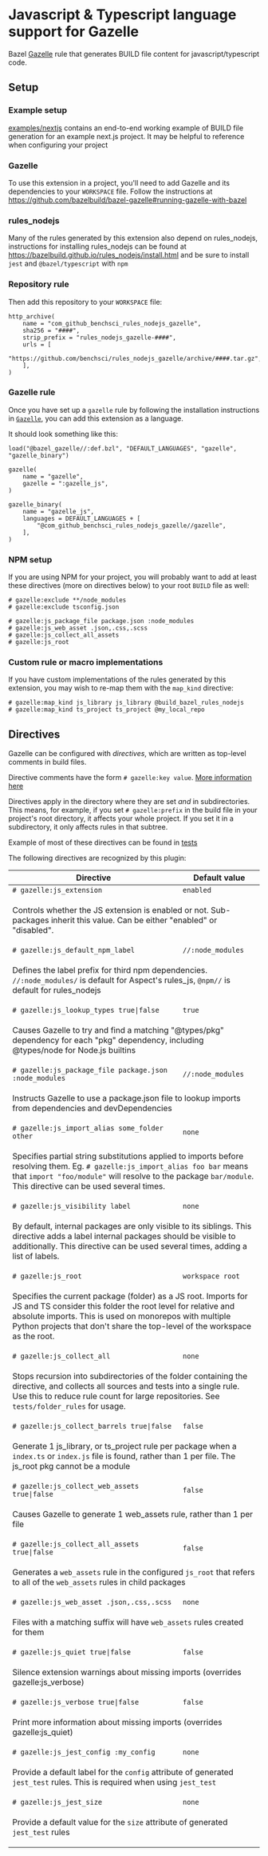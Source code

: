 # Javascript & Typescript language support for Gazelle

Bazel [Gazelle](https://github.com/bazelbuild/bazel-gazelle) rule
that generates BUILD file content for javascript/typescript code.

## Setup

### Example setup

[examples/nextjs](examples/nextjs) contains an end-to-end working example of BUILD file generation for an example next.js project. It may be helpful to reference when configuring your project

### Gazelle

To use this extension in a project, you'll need to add Gazelle and its dependencies to your `WORKSPACE` file.
Follow the instructions at https://github.com/bazelbuild/bazel-gazelle#running-gazelle-with-bazel

### rules_nodejs

Many of the rules generated by this extension also depend on rules_nodejs, instructions for installing rules_nodejs can be found at https://bazelbuild.github.io/rules_nodejs/install.html and be sure to install `jest` and `@bazel/typescript` with `npm`

### Repository rule

Then add this repository to your `WORKSPACE` file:

```starlark
http_archive(
    name = "com_github_benchsci_rules_nodejs_gazelle",
    sha256 = "####",
    strip_prefix = "rules_nodejs_gazelle-####",
    urls = [
        "https://github.com/benchsci/rules_nodejs_gazelle/archive/####.tar.gz",
    ],
)
```

### Gazelle rule

Once you have set up a `gazelle` rule by following the installation instructions in [`Gazelle`](#Gazelle), you can add this extension as a language.

It should look something like this:

```starlark
load("@bazel_gazelle//:def.bzl", "DEFAULT_LANGUAGES", "gazelle", "gazelle_binary")

gazelle(
    name = "gazelle",
    gazelle = ":gazelle_js",
)

gazelle_binary(
    name = "gazelle_js",
    languages = DEFAULT_LANGUAGES + [
        "@com_github_benchsci_rules_nodejs_gazelle//gazelle",
    ],
)
```

### NPM setup

If you are using NPM for your project, you will probably want to add at least these directives (more on directives below) to your root `BUILD` file as well:

```starlark
# gazelle:exclude **/node_modules
# gazelle:exclude tsconfig.json

# gazelle:js_package_file package.json :node_modules
# gazelle:js_web_asset .json,.css,.scss
# gazelle:js_collect_all_assets
# gazelle:js_root
```

### Custom rule or macro implementations

If you have custom implementations of the rules generated by this extension, you may wish to re-map them with the `map_kind` directive:

```starlark
# gazelle:map_kind js_library js_library @build_bazel_rules_nodejs
# gazelle:map_kind ts_project ts_project @my_local_repo
```

## Directives

Gazelle can be configured with _directives_, which are written as top-level
comments in build files.

Directive comments have the form `# gazelle:key value`.
[More information here](https://github.com/bazelbuild/bazel-gazelle#directives)

Directives apply in the directory where they are set _and_ in subdirectories.
This means, for example, if you set `# gazelle:prefix` in the build file
in your project's root directory, it affects your whole project. If you
set it in a subdirectory, it only affects rules in that subtree.

Example of most of these directives can be found in [tests](tests)

The following directives are recognized by this plugin:

<table>
<thead>
  <tr>
    <th>Directive</th>
    <th>Default value</th>
  </tr>
</thead>
<tbody>

  <tr>
    <td><code># gazelle:js_extension</code></td>
    <td><code>enabled</code></td>
  </tr>
  <tr>
    <td colspan="2"><p dir="auto">Controls whether the JS extension is enabled or not. Sub-packages inherit this value. Can be either "enabled" or "disabled".</p></td>
  </tr>

  <tr>
    <td><code># gazelle:js_default_npm_label</code></td>
    <td><code>//:node_modules</code></td>
  </tr>
  <tr>
    <td colspan="2"><p dir="auto">Defines the label prefix for third npm dependencies. <code>//:node_modules/</code> is default for Aspect's rules_js, <code>@npm//</code> is default for rules_nodejs</p></td>
  </tr>

  <tr>
    <td><code># gazelle:js_lookup_types true|false</code></td>
    <td><code>true</code></td>
  </tr>
  <tr>
    <td colspan="2"><p dir="auto">Causes Gazelle to try and find a matching "@types/pkg" dependency for each "pkg" dependency, including @types/node for Node.js builtins</p></td>
  </tr>

  <tr>
    <td><code># gazelle:js_package_file package.json :node_modules</code></td>
    <td><code>//:node_modules</code></td>
  </tr>
  <tr>
    <td colspan="2"><p dir="auto">Instructs Gazelle to use a package.json file to lookup imports from dependencies and devDependencies</p></td>
  </tr>

  <tr>
    <td><code># gazelle:js_import_alias some_folder other</code></td>
    <td><code>none</code></td>
  </tr>
  <tr>
    <td colspan="2"><p dir="auto">Specifies partial string substitutions applied to imports before resolving them. Eg. <code># gazelle:js_import_alias foo bar</code> means that <code>import "foo/module"</code> will resolve to the package <code>bar/module</code>. This directive can be used several times.</p></td>
  </tr>

  <tr>
    <td><code># gazelle:js_visibility label</code></td>
    <td><code>none</code></td>
  </tr>
  <tr>
    <td colspan="2"><p dir="auto">By default, internal packages are only visible to its siblings. This directive adds a label internal packages should be visible to additionally. This directive can be used several times, adding a list of labels.</p></td>
  </tr>

  <tr>
    <td><code># gazelle:js_root</code></td>
    <td><code>workspace root</code></td>
  </tr>
  <tr>
    <td colspan="2"><p dir="auto">Specifies the current package (folder) as a JS root. Imports for JS and TS consider this folder the root level for relative and absolute imports. This is used on monorepos with multiple Python projects that don't share the top-level of the workspace as the root.</p></td>
  </tr>

  <tr>
    <td><code># gazelle:js_collect_all</code></td>
    <td><code>none</code></td>
  </tr>
  <tr>
    <td colspan="2"><p dir="auto">Stops recursion into subdirectories of the folder containing the directive, and collects all sources and tests into a single rule. Use this to reduce rule count for large repositories. See <code>tests/folder_rules</code> for usage.</p></td>
  </tr>

  <tr>
    <td><code># gazelle:js_collect_barrels true|false</code></td>
    <td><code>false</code></td>
  </tr>
  <tr>
    <td colspan="2"><p dir="auto">Generate 1 js_library, or ts_project rule per package when a <code>index.ts</code> or <code>index.js</code> file is found, rather than 1 per file. The js_root pkg cannot be a module</p></td>
  </tr>

  <tr>
    <td><code># gazelle:js_collect_web_assets true|false</code></td>
    <td><code>false</code></td>
  </tr>
  <tr>
    <td colspan="2"><p dir="auto">Causes Gazelle to generate 1 web_assets rule, rather than 1 per file</p></td>
  </tr>

  <tr>
    <td><code># gazelle:js_collect_all_assets true|false</code></td>
    <td><code>false</code></td>
  </tr>
  <tr>
    <td colspan="2"><p dir="auto">Generates a <code>web_assets</code> rule in the configured <code>js_root</code> that refers to all of the <code>web_assets</code> rules in child packages</p></td>
  </tr>

  <tr>
    <td><code># gazelle:js_web_asset .json,.css,.scss</code></td>
    <td><code>none</code></td>
  </tr>
  <tr>
    <td colspan="2"><p dir="auto">Files with a matching suffix will have <code>web_assets</code> rules created for them</p></td>
  </tr>

  <tr>
    <td><code># gazelle:js_quiet true|false</code></td>
    <td><code>false</code></td>
  </tr>
  <tr>
    <td colspan="2"><p dir="auto">Silence extension warnings about missing imports (overrides gazelle:js_verbose)</p></td>
  </tr>

  <tr>
    <td><code># gazelle:js_verbose true|false</code></td>
    <td><code>false</code></td>
  </tr>
  <tr>
    <td colspan="2"><p dir="auto">Print more information about missing imports (overrides gazelle:js_quiet)</p></td>
  </tr>

  <tr>
    <td><code># gazelle:js_jest_config :my_config</code></td>
    <td><code>none</code></td>
  </tr>
  <tr>
    <td colspan="2"><p dir="auto">Provide a default label for the <code>config</code> attribute of generated <code>jest_test</code> rules. This is required when using <code>jest_test</code></p></td>
  </tr>

  <tr>
    <td><code># gazelle:js_jest_size</code></td>
    <td><code>none</code></td>
  </tr>
  <tr>
    <td colspan="2"><p dir="auto">Provide a default value for the <code>size</code> attribute of generated <code>jest_test</code> rules</p></td>
  </tr>

</tbody>
